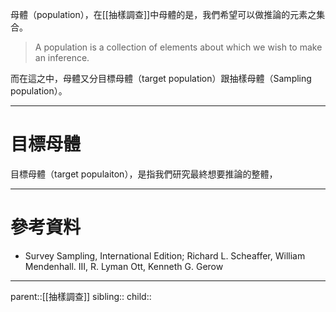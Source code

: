 母體（population），在[[抽樣調查]]中母體的是，我們希望可以做推論的元素之集合。
>A population is a collection of elements about which we wish to make an inference.

而在這之中，母體又分目標母體（target population）跟抽樣母體（Sampling population）。
- - -
# 目標母體
目標母體（target populaiton），是指我們研究最終想要推論的整體，
- - -
# 參考資料
- Survey Sampling, International Edition; Richard L. Scheaffer, William Mendenhall. III, R. Lyman Ott, Kenneth G. Gerow
- - -
parent::[[抽樣調查]]
sibling::
child::